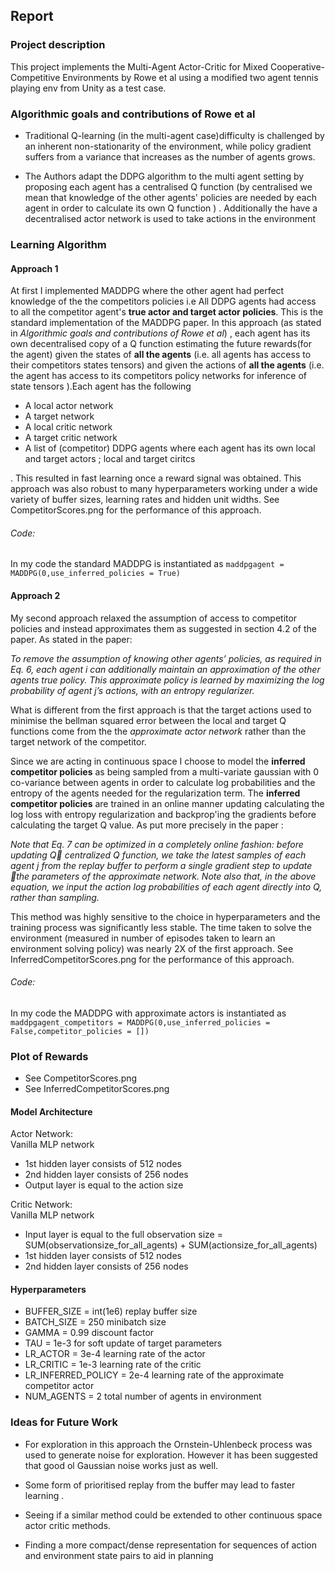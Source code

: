 ##  Report
### Project description
This project implements the Multi-Agent Actor-Critic for Mixed
Cooperative-Competitive Environments by Rowe et al using a modified two agent
tennis playing env from Unity as a test case. <br>

### Algorithmic goals and contributions of Rowe et al
- Traditional Q-learning (in the multi-agent case)difficulty is challenged
by an inherent non-stationarity of the environment, while
policy gradient suffers from a variance that increases as the number of agents grows.

- The Authors adapt the DDPG algorithm to the multi agent setting by proposing each agent has a
 centralised Q function (by centralised we mean that knowledge of the other agents' policies are needed by each agent in order to calculate its  own Q function ) . Additionally the have a decentralised actor network is used to take actions in the environment

### Learning Algorithm

#### Approach 1

At first I implemented MADDPG where the other agent had perfect knowledge of the the competitors
policies i.e All DDPG agents had access to all the competitor agent's **true actor and target actor policies**. This is the standard implementation of the MADDPG paper. In this approach  (as stated in *Algorithmic goals and contributions of Rowe et al*) , each agent has its own decentralised copy of a Q function estimating the future rewards(for the agent) given the states of **all the agents** (i.e. all agents has access to their competitors states tensors) and given the actions of **all the agents** (i.e. the agent has access to its competitors policy networks for inference of state tensors ).Each agent has the following
- A local actor network
- A target network
- A local critic network
- A target critic network
- A list of (competitor) DDPG agents where each agent has its own local and target actors ; local and target ciritcs

 . This resulted in fast learning once a reward signal was obtained. This approach was also
robust to many hyperparameters working under a wide variety of buffer sizes, learning rates and hidden unit widths. See CompetitorScores.png for the performance of this approach.

###### Code:
  In my code the standard MADDPG is instantiated as `maddpgagent = MADDPG(0,use_inferred_policies = True)`

#### Approach 2

My second approach relaxed the assumption of access to competitor policies and instead approximates them as suggested in section 4.2 of the paper. As stated in the paper:

*To remove the assumption of knowing other agents’ policies, as required in Eq. 6, each agent i
can additionally maintain an approximation of the other agents true policy. This approximate policy is learned by maximizing the log probability of agent j’s actions, with an entropy regularizer.*

 What is different from the first approach is that the target actions used to minimise the bellman squared error between the local and target Q functions come from the the *approximate actor network* rather than the target network of the competitor.

 Since we are acting in continuous space I choose to model the **inferred competitor policies** as being sampled
 from a multi-variate gaussian with 0 co-variance between agents in order to calculate log probabilities and the entropy of the agents needed for the regularization term. The **inferred competitor policies**  are trained in an online manner updating calculating the log loss with entropy regularization and backprop'ing the gradients before calculating the target Q value. As put more precisely in the paper :

*Note that Eq. 7 can be optimized in a completely online fashion: before updating Q centralized Q function, we take the latest samples of each agent j from the replay buffer to perform a single gradient step to update the parameters of the approximate network. Note also that, in the above equation, we input the action log probabilities of each agent directly into Q,
rather than sampling.*

 This method was highly sensitive to the choice in hyperparameters and the training process
was significantly less stable. The time taken to solve the environment (measured in number of episodes taken to learn an environment solving policy) was nearly 2X of the first approach.  See InferredCompetitorScores.png for the performance of this approach.

###### Code:
  In my code the MADDPG with approximate actors is instantiated as `maddpgagent_competitors = MADDPG(0,use_inferred_policies = False,competitor_policies = [])`

### Plot of Rewards

- See CompetitorScores.png
- See InferredCompetitorScores.png


#### Model Architecture

  Actor Network: <br>
  Vanilla MLP network

  * 1st hidden layer consists of 512 nodes<br>
  * 2nd hidden layer consists of 256 nodes<br>
  * Output layer is equal to the action size  <br>

  Critic  Network: <br>
  Vanilla MLP network

  * Input layer is equal to the full observation size = SUM(observationsize_for_all_agents) + SUM(actionsize_for_all_agents)<br>
  * 1st hidden layer consists of 512 nodes<br>
  * 2nd hidden layer consists of 256 nodes<br>


  #### Hyperparameters
  - BUFFER_SIZE = int(1e6)   replay buffer size <br>
  - BATCH_SIZE = 250         minibatch size <br>
  - GAMMA = 0.99             discount factor <br>
  - TAU = 1e-3               for soft update of target parameters <br>
  - LR_ACTOR = 3e-4          learning rate of the actor <br>
  - LR_CRITIC = 1e-3         learning rate of the critic  <br>
  - LR_INFERRED_POLICY = 2e-4        learning rate of the approximate competitor actor  <br>
  - NUM_AGENTS = 2 total number of agents in environment <br>


### Ideas for Future Work
- For exploration in this approach the Ornstein-Uhlenbeck process was used to generate noise for exploration. However it has been suggested that good ol Gaussian noise works just as well.
- Some form of prioritised replay from the buffer may lead to faster learning .

- Seeing if a similar method could be extended to other continuous space actor critic methods.

- Finding a more compact/dense representation for sequences of action and environment state pairs to aid in planning
